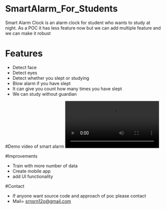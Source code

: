 # SmartAlarm_For_Students
Smart Alarm Clock is an alarm clock for student who wants to study at night. As a POC it  has less feature now but we can add multiple feature and we can make it robust 

# Features
* Detect face 
* Detect eyes
* Detect whether you slept or studying 
* Blow alarm if you have slept 
* It can give you count how many times you have slept 
* We can study without guardian

#Demo video of smart alarm
![image](videoFile/video.mp4)

#Improvements
* Train with  more number of data
* Create mobile app
* add UI functionality 

#Contact
* If anyone want source code and approach of poc please contact
* Mail= srnsrn12o@gmail.com
